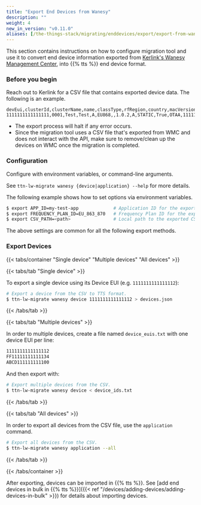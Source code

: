 ```yaml
---
title: "Export End Devices from Wanesy"
description: ""
weight: 4
new_in_version: "v0.11.0"
aliases: [/the-things-stack/migrating/enddevices/export/export-from-wanesy]
---
```


This section contains instructions on how to configure migration tool and use it to convert end device information exported from [Kerlink's Wanesy Management Center](https://www.kerlink.com/), into {{% tts %}} end device format.

<!--more-->

### Before you begin

Reach out to Kerlink for a CSV file that contains exported device data. The following is an example.

```csv
devEui,clusterId,clusterName,name,classType,rfRegion,country,macVersion,regParamsRevision,profile,adrEnabled,activation,appEui,appKey,fcntDown,fcntUp,devNonceCounter,fNwkSIntKey,sNwkSIntKey,rx1Delay,rx1DrOffset,rx2Dr,rx2Freq,rxWindows,cfList,dwellTime,pingSlotDr,pingSlotFreq,geolocation,latitude,longitude,altitude,status,lastDataUpMessage,lastDataDownMessage,lastDataUpDr,device_profile,dev_addr,NwkSKey,AppSKey
1111111111111111,0001,Test,Test,A,EU868,,1.0.2,A,STATIC,True,OTAA,1111111111111111,22222222222222222222222222222222,10,20,False,,,,,,,,,,,,,,,,,,,SF7BW125,,1234567,33333333333333333333333333333333,44444444444444444444444444444444
```

- The export process will halt if any error occurs.
- Since the migration tool uses a CSV file that's exported from WMC and does not interact with the API, make sure to remove/clean up the devices on WMC once the migration is completed.

### Configuration

Configure with environment variables, or command-line arguments.

See `ttn-lw-migrate wanesy {device|application} --help` for more details.

The following example shows how to set options via environment variables.

```bash
$ export APP_ID=my-test-app             # Application ID for the exported devices
$ export FREQUENCY_PLAN_ID=EU_863_870   # Frequency Plan ID for the exported devices
$ export CSV_PATH=<path>                # Local path to the exported CSV file.
```

The above settings are common for all the following export methods.

### Export Devices

{{< tabs/container "Single device" "Multiple devices" "All devices" >}}

{{< tabs/tab "Single device" >}}

To export a single device using its Device EUI (e.g. `1111111111111112`):

```bash
# Export a device from the CSV to TTS format.
$ ttn-lw-migrate wanesy device 1111111111111112 > devices.json
```

{{< /tabs/tab >}}

{{< tabs/tab "Multiple devices" >}}

In order to multiple devices, create a file named `device_euis.txt` with one device EUI per line:

```txt
1111111111111112
FF11111111111134
ABCD111111111100
```

And then export with:

```bash
# Export multiple devices from the CSV.
$ ttn-lw-migrate wanesy device < device_ids.txt
```

{{< /tabs/tab >}}

{{< tabs/tab "All devices" >}}

In order to export all devices from the CSV file, use the `application` command.

```bash
# Export all devices from the CSV.
$ ttn-lw-migrate wanesy application --all
```

{{< /tabs/tab >}}

{{< /tabs/container >}}

After exporting, devices can be imported in {{% tts %}}. See [add end devices in bulk in {{% tts %}}]({{< ref "/devices/adding-devices/adding-devices-in-bulk" >}}) for details about importing devices.
